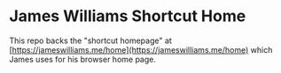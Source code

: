 # James Williams Shortcut Home

This repo backs the "shortcut homepage" at [https://jameswilliams.me/home](https://jameswilliams.me/home) which James uses for his browser home page.